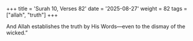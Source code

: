 +++
title = 'Surah 10, Verses 82'
date = '2025-08-27'
weight = 82
tags = ["allah", "truth"]
+++

And Allah establishes the truth by His Words—even to the dismay of the wicked.”